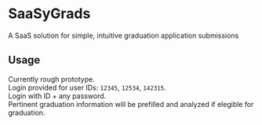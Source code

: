 # SaaSyGrads
A SaaS solution for simple, intuitive graduation application submissions

## Usage
Currently rough prototype.  
Login provided for user IDs: `12345`, `12534`, `142315`.  
Login with ID + any password.  
Pertinent graduation information will be prefilled and analyzed if elegible for graduation.

